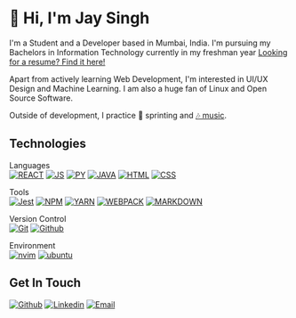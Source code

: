 <!-- [![GitHub Streak](https://streak-stats.demolab.com/?user=mathdebate09&theme=dark)](https://git.io/streak-stats) -->
# 👋 Hi, I'm Jay Singh

I'm a Student and a Developer based in Mumbai, India. I'm pursuing my Bachelors in Information Technology currently in my freshman year [Looking for a resume? Find it here!](https://drive.google.com/file/d/1Z3Z3Q4Z3Z3Q4Z3Q4Z3Q4Z3Q4Z3Q4Z3Q4/view?usp=sharing)

Apart from actively learning Web Development, I'm interested in UI/UX Design and Machine Learning. I am also a huge fan of Linux and Open Source Software.

Outside of development, I practice 🏃 sprinting and [🎶 music](https://open.spotify.com/user/ny1ubpoozmdc1td6eszz7gi8b).

<!--
Badge format:
[![Name of Tech](https://img.shields.io/badge/-NAME_OF_TECH-000?style=for-the-badge&logo=name-of-tech)](#)

For spaces, badge text uses underscores, while the logo slug uses hyphens.
-->
## Technologies

Languages  
[![REACT](https://img.shields.io/badge/-react-000?style=for-the-badge&logo=react)](#) [![JS](https://img.shields.io/badge/-javascript-000?style=for-the-badge&logo=javascript)](#) [![PY](https://img.shields.io/badge/-python-000?style=for-the-badge&logo=python)](#) [![JAVA](https://img.shields.io/badge/Java-000000?style=for-the-badge&logo=openjdk&logoColor=ED8B00)](#) [![HTML](https://img.shields.io/badge/-HTML-000?style=for-the-badge&logo=html5)](#) [![CSS](https://img.shields.io/badge/-CSS-000?style=for-the-badge&logo=css3&logoColor=1572B6)](#) 

<!-- Frameworks  
[![SASS](https://img.shields.io/badge/-SASS-000?style=for-the-badge&logo=sass)](#) [![Bootstrap](https://img.shields.io/badge/-Bootstrap-000?style=for-the-badge&logo=bootstrap)](#) [![Tailwind](https://img.shields.io/badge/-Tailwind-000?style=for-the-badge&logo=tailwind-css)](#)   -->

Tools  
[![Jest](https://img.shields.io/badge/-Jest-000?style=for-the-badge&logo=jest)](#) [![NPM](https://img.shields.io/badge/-npm-000?style=for-the-badge&logo=npm)](#) [![YARN](https://img.shields.io/badge/-yarn-000?style=for-the-badge&logo=yarn)](#) [![WEBPACK](https://img.shields.io/badge/-WEBPACK-000?style=for-the-badge&logo=WEBPACK)](#) [![MARKDOWN](https://img.shields.io/badge/-markdown-000?style=for-the-badge&logo=markdown&logoColor=E5E5E5)](#)

Version Control  
[![Git](https://img.shields.io/badge/-Git-000?style=for-the-badge&logo=git)](#) [![Github](https://img.shields.io/badge/-Github-000?style=for-the-badge&logo=github)](#)  

<!-- Backend Services  
[![docker](https://img.shields.io/badge/-docker-000?style=for-the-badge&logo=docker)](#) [![PostgreSQL](https://img.shields.io/badge/-PostgreSQL-000?style=for-the-badge&logo=postgresql&logoColor=white)](#) [![MongoDB](https://shields.io/badge/-MongoDB-000?style=for-the-badge&logo=mongodb)](#) [![AWS S3](https://img.shields.io/badge/-AWS_S3-000?style=for-the-badge&logo=amazon-s3)](#) -->
Environment  
[![nvim](https://img.shields.io/badge/-neovim-000?style=for-the-badge&logo=neovim)](#) [![ubuntu](https://img.shields.io/badge/-Ubuntu-000?style=for-the-badge&logo=ubuntu)](#)

## Get In Touch

[![Github](https://img.shields.io/badge/-Jay_Singh-000?style=for-the-badge&logo=github&logoColor=azure&color=181717)](https://github.com/mathdebate09) [![Linkedin](https://img.shields.io/badge/-Jay_Singh-000?style=for-the-badge&logo=linkedin&logoColor=azure&color=0A66C2)](https://www.linkedin.com/in/jay-s-singh/) [![Email](https://img.shields.io/badge/-Jay_Singh-000?style=for-the-badge&logo=gmail&logoColor=azure&color=EA4335)](mailto:work.jayssingh@gmail.com)
